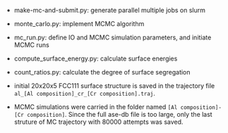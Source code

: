 - make-mc-and-submit.py: generate parallel multiple jobs on slurm

- monte_carlo.py: implement MCMC algorithm

- mc_run.py: define IO and MCMC simulation parameters, and initiate MCMC runs

- compute_surface_energy.py: calculate surface energies

- count_ratios.py: calculate the degree of surface segregation

- initial 20x20x5 FCC111 surface structure is saved in the trajectory file `al_[Al composition]_cr_[Cr composition].traj`.

- MCMC simulations were carried in the folder named `[Al composition]-[Cr composition]`. Since the full ase-db file is too large, only the last struture of MC trajectory with 80000 attempts was saved.
